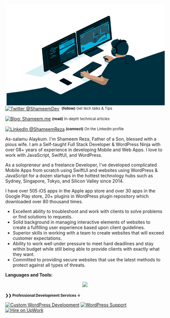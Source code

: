 
<img align="right" alt="GIF" src="https://github.com/shameemreza/shameemreza/blob/master/code.gif?raw=true" width="500" height="320" />

<div align="left">
    <p><a href="https://twitter.com/shameemdev/"><img alt="Twitter @ShameemDev" align="center" src="https://img.shields.io/badge/-@ShameemDev-gray.svg?colorA=6A788D&colorB=1da1f2&style=for-the-badge" /></a>&nbsp;<small> <strong>(follow)</strong> Get tech talks & Tips</small></p>
    <p><a href="https://shameem.me/"><img alt="Blog: Shameem.me" align="center" src="https://img.shields.io/badge/-MY%20BLOG-gray.svg?colorA=6A788D&colorB=6A788D&style=for-the-badge" /></a>&nbsp;<small><strong>(read)</strong> In-depth technical articles</small></p>
    <p><a href="https://www.linkedin.com/in/shameemreza/"><img alt="LinkedIn @ShameemReza" align="center" src="https://img.shields.io/badge/LINKEDIN-gray.svg?colorA=6A788D&colorB=6A788D&style=for-the-badge" /></a>&nbsp;<small><strong>(connect)</strong> On the LinkedIn profile</small></p>
</div>

As-salamu Alaykum. I'm Shameem Reza, Father of a Son, blessed with a pious wife. I am a Self-taught Full Stack Developer & WordPress Ninja with over 08+ years of experience in developing Mobile and Web Apps. I love to work with JavaScript, SwiftUI, and WordPress.

As a solopreneur and a freelance Developer, I’ve developed complicated Mobile Apps from scratch using SwiftUI and websites using WordPress & JavaScript for a dozen startups in the hottest technology hubs such as Sydney, Singapore, Tokyo, and Silicon Valley since 2014.

I have over 505 iOS apps in the Apple app store and over 30 apps in the Google Play store, 20+ plugins in WordPress plugin repository which downloaded over 80 thousand times.

* Excellent ability to troubleshoot and work with clients to solve problems or find solutions to requests.
* Solid background in managing interactive elements of websites to create a fulfilling user experience based upon client guidelines.
* Superior skills in working with a team to create websites that will exceed customer expectations.
* Ability to work well under pressure to meet hard deadlines and stay within budget while still being able to provide clients with exactly what they want.
* Committed to providing secure websites that use the latest methods to protect against all types of threats.

**Languages and Tools:**

<p align="center">
  <a href="https://shameem.dev">
    <img src="https://skillicons.dev/icons?i=html,css,js,wordpress,tailwind,bootstrap,react,nextjs,php,mysql,firebase,git,swift" />
  </a>
</p>

<small><strong>❯❯ Professional Development Services ↓</strong></small>

[![Custom WordPress Development](https://img.shields.io/badge/WordPress-Custom%20Development%20%E2%86%92-gray.svg?colorA=46d1fd&colorB=1389FD&style=for-the-badge)][n] [![WordPress Support](https://img.shields.io/badge/WordPress-Support%20Service%20%E2%86%92-gray.svg?colorA=ec3b6e&colorB=D12053&style=for-the-badge)][v] [![Hire on UpWork](https://img.shields.io/badge/UpWork-Custom%20Development%20%E2%86%92-gray.svg?colorA=6B999F&colorB=6A788D&style=for-the-badge)][d]

[s]: https://shameem.me
[n]: https://orixlab.net/wordpress-development-services/?utm_source=github&utm_medium=referral&utm_campaign=profile
[v]: https://orixlab.net/wordpress-support-service/?utm_source=github&utm_medium=referral&utm_campaign=profile
[d]: https://www.upwork.com/freelancers/~0100a77b17fd7d11ee?utm_source=github&utm_medium=referral&utm_campaign=profile
[g]: https://github.com/ShameemReza
